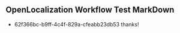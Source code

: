 ## OpenLocalization Workflow Test MarkDown

* 62f366bc-b9ff-4c4f-829a-cfeabb23db53 
thanks!



<!--HONumber=Feb16_HO3-->
